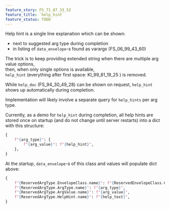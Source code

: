 ```yaml
---
feature_story: FS_71_87_33_52
feature_title: `help_hint`
feature_status: TODO
---
```


Help hint is a single line explanation which can be shown:
*   next to suggested arg type during completion
*   in listing of `data_envelope`-s found as varargs (FS_06_99_43_60)

The trick is to keep providing extended string when there are multiple arg value options,<br/>
then, when only single options is available,<br/>
`help_hint` (everything after first space: KI_99_81_19_25 ) is removed.

While `help_doc` (FS_94_30_49_28) can be shown on request,
`help_hint` shows up automatically during completion.

Implementation will likely involve a separate query
for `help_hints` per arg type.

Currently, as a demo for `help_hint` during completion,
all help hints are stored once on startup (and do not change until server restarts)
into a dict with this structure:

```python
{
    f"{arg_type}": {
        f"{arg_value}": f"{help_hint}",
    },
}
```

At the startup, `data_envelope`-s of this class and values will populate dict above:

```python
{
    f"{ReservedArgType.EnvelopeClass.name}": f"{ReservedEnvelopeClass.ClassHelp.name}",
    f"{ReservedArgType.ArgType.name}": f"{arg_type}",
    f"{ReservedArgType.ArgValue.name}": f"{arg_value}",
    f"{ReservedArgType.HelpHint.name}": f"{help_text}",
}
```

